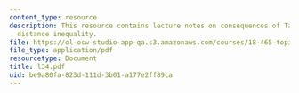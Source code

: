 ```yaml
---
content_type: resource
description: This resource contains lecture notes on consequences of Talagrand?s convex-hull
  distance inequality.
file: https://ol-ocw-studio-app-qa.s3.amazonaws.com/courses/18-465-topics-in-statistics-statistical-learning-theory-spring-2007/be9a80fa823d111d3b01a177e2ff89ca_l34.pdf
file_type: application/pdf
resourcetype: Document
title: l34.pdf
uid: be9a80fa-823d-111d-3b01-a177e2ff89ca
---
```

